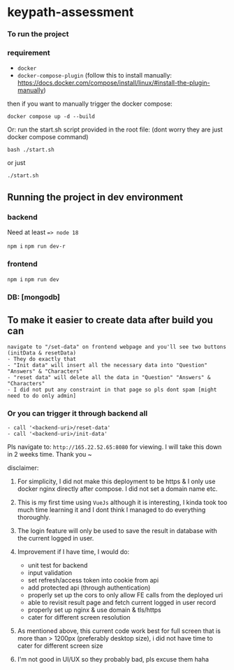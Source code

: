 # keypath-assessment

### To run the project

### requirement

- `docker`
- `docker-compose-plugin` (follow this to install manually: <https://docs.docker.com/compose/install/linux/#install-the-plugin-manually>)

then if you want to manually trigger the docker compose:

`docker compose up -d --build`

Or: run the start.sh script provided in the root file: (dont worry they are just docker compose command)

`bash ./start.sh`

or just

`./start.sh`

## Running the project in dev environment

### backend

Need at least `=> node 18`

`npm i`
`npm run dev-r`

### frontend

`npm i`
`npm run dev`

### DB: [mongodb]

## To make it easier to create data after build you can

```
navigate to "/set-data" on frontend webpage and you'll see two buttons (initData & resetData)
- They do exactly that
- "Init data" will insert all the necessary data into "Question" "Answers" & "Characters"
- "reset data" will delete all the data in "Question" "Answers" & "Characters"
- I did not put any constraint in that page so pls dont spam [might need to do only admin]
```

### Or you can trigger it through backend all

```
- call '<backend-uri>/reset-data'
- call '<backend-uri>/init-data'
```

Pls navigate to: `http://165.22.52.65:8080` for viewing. I will take this down in 2 weeks time. Thank you ~

disclaimer:

1. For simplicity, I did not make this deployment to be https & I only use docker nginx directly after compose. I did not set a domain name etc.
2. This is my first time using `VueJs` although it is interesting, I kinda took too much time learning it and I dont think I managed to do everything thoroughly.
3. The login feature will only be used to save the result in database with the current logged in user.
4. Improvement if I have time, I would do:

   - unit test for backend
   - input validation
   - set refresh/access token into cookie from api
   - add protected api (through authentication)
   - properly set up the cors to only allow FE calls from the deployed uri
   - able to revisit result page and fetch current logged in user record
   - properly set up nginx & use domain & tls/https
   - cater for different screen resolution

5. As mentioned above, this current code work best for full screen that is more than > 1200px (preferably desktop size), i did not have time to cater for different screen size
6. I'm not good in UI/UX so they probably bad, pls excuse them haha
